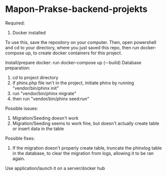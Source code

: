 # Mapon-Prakse-backend-projekts
Required:
1) Docker installed

To use this, save the repository on your computer.
Then, open powershell and cd to your directory, where you just saved this repo, then run docker-compose up, to create docker containers for this project.

Install/prepare docker:
run docker-compose up (--build)
Database preparation:

1) cd to project directory
2) If phinx.php file isn't in the project, initiate phinx by running "vendor/bin/phinx init"
3) run "vendor/bin/phinx migrate"
4) then run "vendor/bin/phinx seed:run"

Possible issues:
1) Migration/Seeding doesn't work
2) Migration/Seeding seems to work fine, but doesn't actually create table or insert data in the table

Possible fixes:
1) If the migration doesn't properly create table, truncate the phinxlog table in the database, to clear the migration from logs, allowing it to be ran again.

Use application/launch it on a server/docker hub